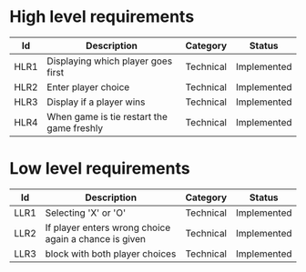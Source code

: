 # High level requirements
| Id | Description | Category | Status |
|----|-------------|---------|-------|
|HLR1  |Displaying which player goes first| Technical|Implemented|
|HLR2 | Enter player choice|Technical| Implemented|
|HLR3|Display if a player wins |Technical|Implemented|
|HLR4 |When game is tie restart the game freshly|Technical|Implemented|

# Low level requirements
| Id | Description | Category | Status |
|----|-------------|---------|-------|
|LLR1 | Selecting 'X' or 'O'|Technical| Implemented|
|LLR2 | If player enters wrong choice again a chance is given|Technical| Implemented|
|LLR3 | block with both player choices|Technical| Implemented|

